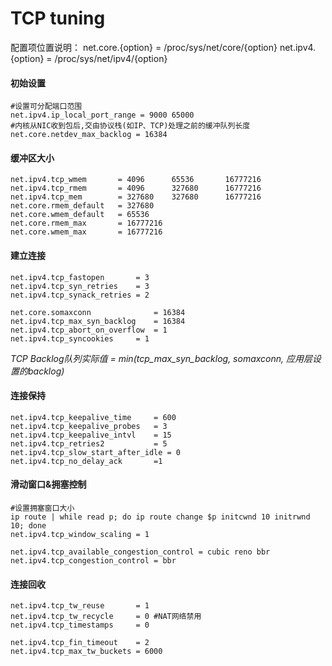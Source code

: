 # TCP tuning
配置项位置说明：
net.core.{option} = /proc/sys/net/core/{option}
net.ipv4.{option} = /proc/sys/net/ipv4/{option}

#### 初始设置
```
#设置可分配端口范围
net.ipv4.ip_local_port_range = 9000 65000
#内核从NIC收到包后,交由协议栈(如IP、TCP)处理之前的缓冲队列长度
net.core.netdev_max_backlog = 16384
```

#### 缓冲区大小
```
net.ipv4.tcp_wmem       = 4096      65536       16777216
net.ipv4.tcp_rmem       = 4096      327680      16777216
net.ipv4.tcp_mem        = 327680    327680      16777216
net.core.rmem_default   = 327680
net.core.wmem_default   = 65536
net.core.rmem_max       = 16777216
net.core.wmem_max       = 16777216
```

#### 建立连接
```
net.ipv4.tcp_fastopen       = 3
net.ipv4.tcp_syn_retries    = 3
net.ipv4.tcp_synack_retries = 2

net.core.somaxconn              = 16384
net.ipv4.tcp_max_syn_backlog    = 16384
net.ipv4.tcp_abort_on_overflow  = 1
net.ipv4.tcp_syncookies     = 1
```
*TCP Backlog队列实际值 = min(tcp_max_syn_backlog, somaxconn, 应用层设置的backlog)*

#### 连接保持
```
net.ipv4.tcp_keepalive_time     = 600
net.ipv4.tcp_keepalive_probes   = 3
net.ipv4.tcp_keepalive_intvl    = 15
net.ipv4.tcp_retries2           = 5
net.ipv4.tcp_slow_start_after_idle = 0
net.ipv4.tcp_no_delay_ack       =1
```

#### 滑动窗口&拥塞控制
```
#设置拥塞窗口大小
ip route | while read p; do ip route change $p initcwnd 10 initrwnd 10; done
net.ipv4.tcp_window_scaling = 1
```
```
net.ipv4.tcp_available_congestion_control = cubic reno bbr
net.ipv4.tcp_congestion_control = bbr
```

#### 连接回收
```
net.ipv4.tcp_tw_reuse       = 1
net.ipv4.tcp_tw_recycle     = 0 #NAT网络禁用
net.ipv4.tcp_timestamps     = 0

net.ipv4.tcp_fin_timeout    = 2
net.ipv4.tcp_max_tw_buckets = 6000
```
